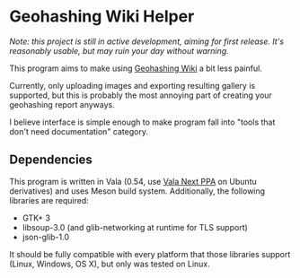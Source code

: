 # Geohashing Wiki Helper

*Note: this project is still in active development, aiming for first release. It's reasonably usable, but may ruin your day without warning.*

This program aims to make using [Geohashing Wiki](https://geohashing.site) a bit less painful.

Currently, only uploading images and exporting resulting gallery is supported, but this is probably the most annoying part of creating your geohashing report anyways.

I believe interface is simple enough to make program fall into "tools that don't need documentation" category.

## Dependencies

This program is written in Vala (0.54, use [Vala Next PPA](https://launchpad.net/~vala-team/+archive/ubuntu/next) on Ubuntu derivatives) and uses Meson build system. Additionally, the following libraries are required:

* GTK+ 3
* libsoup-3.0 (and glib-networking at runtime for TLS support)
* json-glib-1.0

It should be fully compatible with every platform that those libraries support (Linux, Windows, OS X), but only was tested on Linux.

